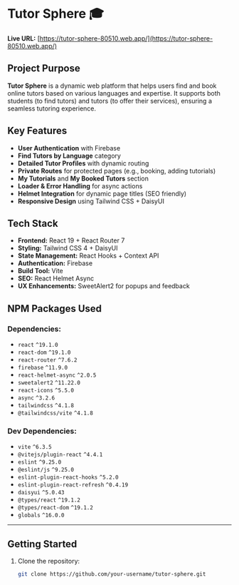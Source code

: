 # Tutor Sphere 🎓

**Live URL:** [https://tutor-sphere-80510.web.app/](https://tutor-sphere-80510.web.app/)

##  Project Purpose

**Tutor Sphere** is a dynamic web platform that helps users find and book online tutors based on various languages and expertise. It supports both students (to find tutors) and tutors (to offer their services), ensuring a seamless tutoring experience.

##  Key Features

-  **User Authentication** with Firebase
-  **Find Tutors by Language** category
-  **Detailed Tutor Profiles** with dynamic routing
-  **Private Routes** for protected pages (e.g., booking, adding tutorials)
-  **My Tutorials** and **My Booked Tutors** section
-  **Loader & Error Handling** for async actions
-  **Helmet Integration** for dynamic page titles (SEO friendly)
-  **Responsive Design** using Tailwind CSS + DaisyUI

##  Tech Stack

- **Frontend:** React 19 + React Router 7
- **Styling:** Tailwind CSS 4 + DaisyUI
- **State Management:** React Hooks + Context API
- **Authentication:** Firebase
- **Build Tool:** Vite
- **SEO:** React Helmet Async
- **UX Enhancements:** SweetAlert2 for popups and feedback

##  NPM Packages Used

### **Dependencies:**

- `react` `^19.1.0`
- `react-dom` `^19.1.0`
- `react-router` `^7.6.2`
- `firebase` `^11.9.0`
- `react-helmet-async` `^2.0.5`
- `sweetalert2` `^11.22.0`
- `react-icons` `^5.5.0`
- `async` `^3.2.6`
- `tailwindcss` `^4.1.8`
- `@tailwindcss/vite` `^4.1.8`

### **Dev Dependencies:**

- `vite` `^6.3.5`
- `@vitejs/plugin-react` `^4.4.1`
- `eslint` `^9.25.0`
- `@eslint/js` `^9.25.0`
- `eslint-plugin-react-hooks` `^5.2.0`
- `eslint-plugin-react-refresh` `^0.4.19`
- `daisyui` `^5.0.43`
- `@types/react` `^19.1.2`
- `@types/react-dom` `^19.1.2`
- `globals` `^16.0.0`

---

##  Getting Started

1. Clone the repository:
   ```bash
   git clone https://github.com/your-username/tutor-sphere.git
   ```
